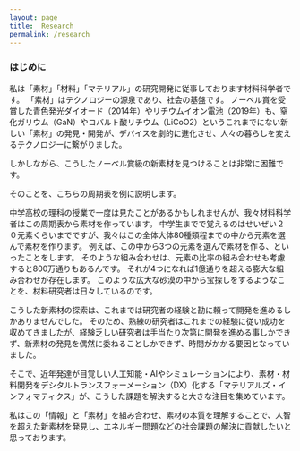 ```yaml
---
layout: page
title:  Research
permalink: /research
---
```


### はじめに

私は「素材」「材料」「マテリアル」の研究開発に従事しております材料科学者です。
「素材」はテクノロジーの源泉であり、社会の基盤です。
ノーベル賞を受賞した青色発光ダイオード（2014年）やリチウムイオン電池（2019年）も、窒化ガリウム（GaN）やコバルト酸リチウム（LiCoO2）というこれまでにない新しい「素材」の発見・開発が、デバイスを劇的に進化させ、人々の暮らしを変えるテクノロジーに繋がりました。

しかしながら、こうしたノーベル賞級の新素材を見つけることは非常に困難です。

そのことを、こちらの周期表を例に説明します。


中学高校の理科の授業で一度は見たことがあるかもしれませんが、我々材料科学者はこの周期表から素材を作っています。
中学生までで覚えるのはせいぜい２０元素くらいまでですが、我々はこの全体大体80種類程までの中から元素を選んで素材を作ります。
例えば、この中から3つの元素を選んで素材を作る、といったことをします。
そのような組み合わせは、元素の比率の組み合わせも考慮すると800万通りもあるんです。
それが4つになれば1億通りを超える膨大な組み合わせが存在します。
このような広大な砂漠の中から宝探しをするようなことを、材料研究者は日々しているのです。

こうした新素材の探索は、これまでは研究者の経験と勘に頼って開発を進めるしかありませんでした。
そのため、熟練の研究者はこれまでの経験に従い成功を収めてきましたが、経験乏しい研究者は手当たり次第に開発を進める事しかできず、新素材の発見を偶然に委ねることしかできず、時間がかかる要因となっていました。


そこで、近年発達が目覚しい人工知能・AIやシミュレーションにより、素材・材料開発をデシタルトランスフォーメーション（DX）化する「マテリアルズ・インフォマティクス」が、こうした課題を解決すると大きな注目を集めています。

私はこの「情報」と「素材」を組み合わせ、素材の本質を理解することで、人智を超えた新素材を発見し、エネルギー問題などの社会課題の解決に貢献したいと思っております。